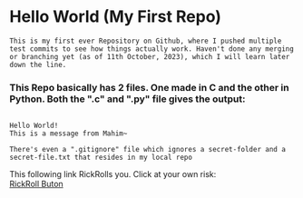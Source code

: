 # Hello World (My First Repo)
`This is my first ever Repository on Github, where I pushed multiple test commits to see how things actually work. Haven't done any merging or branching yet (as of 11th October, 2023), which I will learn later down the line.`

### This Repo basically has 2 files. One made in C and the other in Python. Both the ".c" and ".py" file gives the output:

```  

Hello World!
This is a message from Mahim~

```  
`There's even a ".gitignore" file which ignores a secret-folder and a secret-file.txt that resides in my local repo`  

This following link RickRolls you. Click at your own risk:  
[RickRoll Buton](https://www.youtube.com/watch?v=dQw4w9WgXcQ)